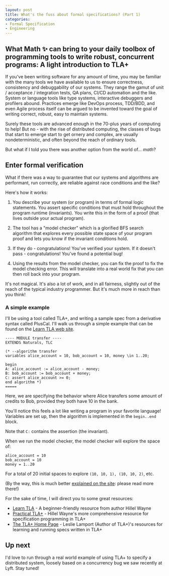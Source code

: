 ```yaml
---
layout: post
title: What's the fuss about formal specifications? (Part 1)
categories:
- Formal Specification
- Engineering
---
```


<h2 class="intro">What Math ✨ can bring to your daily toolbox of programming tools to write robust, concurrent programs: A light introduction to TLA+</h2>

If you've been writing software for any amount of time, you may be familiar with the many tools we have available to us to ensure correctness, consistency and debuggability of our systems. They range the gamut of unit / acceptance / integration tests, QA plans, CI/CD automation and the like. System or language tools like type systems, interactive debuggers and profilers abound. Practices emerge like DevOps process, TDD/BDD, and even Agile process itself can be argued to be invented toward the goal of writing correct, robust, easy to maintain systems.

Surely these tools are advanced enough in the 70-plus years of computing to help! But no - with the rise of distributed computing, the classes of bugs that start to emerge start to get ornery and complex, are usually nondeterministic, and often beyond the reach of ordinary tools.

But what if I told you there was another option from the world of... *math*?

## Enter formal verification

What if there was a way to guarantee that our systems and algorithms are performant, run correctly, are reliable against race conditions and the like?

Here's how it works:

1. You describe your system (or program) in terms of formal logic statements. You assert specific conditions that must hold throughout the program runtime (invariants). You write this in the form of a proof (that lives outside your actual program).

2. The tool has a "model checker" which is a glorified BFS search algorithm that explores every possible state space of your program proof and lets you know if the invariant conditions hold.

3. If they do - congratulations! You've verified your system. If it doesn't pass - congratulations! You've found a potential bug!

4. Using the results from the model checker, you can fix the proof to fix the model checking error. This will translate into a real world fix that you can then roll back into your program.

It's not magical. It's also a lot of work, and in all fairness, slightly out of the reach of the typical industry programmer. But it's much more in reach than you think!

### A simple example

I'll be using a tool called TLA+, and writing a sample spec from a derivative syntax called PlusCal. I'll walk us through a simple example that can be found on the [Learn TLA web site](https://learntla.com/introduction/example/).

```tla
---- MODULE transfer ----
EXTENDS Naturals, TLC

(* --algorithm transfer
variables alice_account = 10, bob_account = 10, money \in 1..20;

begin
A: alice_account := alice_account - money;
B: bob_account := bob_account + money;
C: assert alice_account >= 0;
end algorithm *)
=====
```

Here, we are specifying the behavior where Alice transfers some amount of credits to Bob, provided they both have 10 in the bank.

You'll notice this feels a lot like writing a program in your favorite language! Variables are set up, then the algorithm is implemented in the `begin..end` block.

Note that `C:` contains the assertion (the invariant).

When we run the model checker, the model checker will explore the space of:

```
alice_account = 10
bob_account = 10
money = 1..20
```

For a total of 20 initial spaces to explore `(10, 10, 1), (10, 10, 2)`, etc.

(By the way, this is much better [explained on the site](https://learntla.com/introduction/example/): please read more there!)

For the sake of time, I will direct you to some great resources:

- [Learn TLA](https://learntla.com) - A beginner-friendly resource from author Hillel Wayne
- [Practical TLA+](https://link.springer.com/book/10.1007/978-1-4842-3829-5) - Hillel Wayne's more comprehensive resource for specification programming in TLA+
- [The TLA+ Home Page](https://lamport.azurewebsites.net/tla/tla.html) - Leslie Lamport (Author of TLA+)'s resources for learning and running specs written in TLA+

## Up next

I'd love to run through a real world example of using TLA+ to specify a distributed system, loosely based on a concurrency bug we saw recently at Lyft. Stay tuned!
